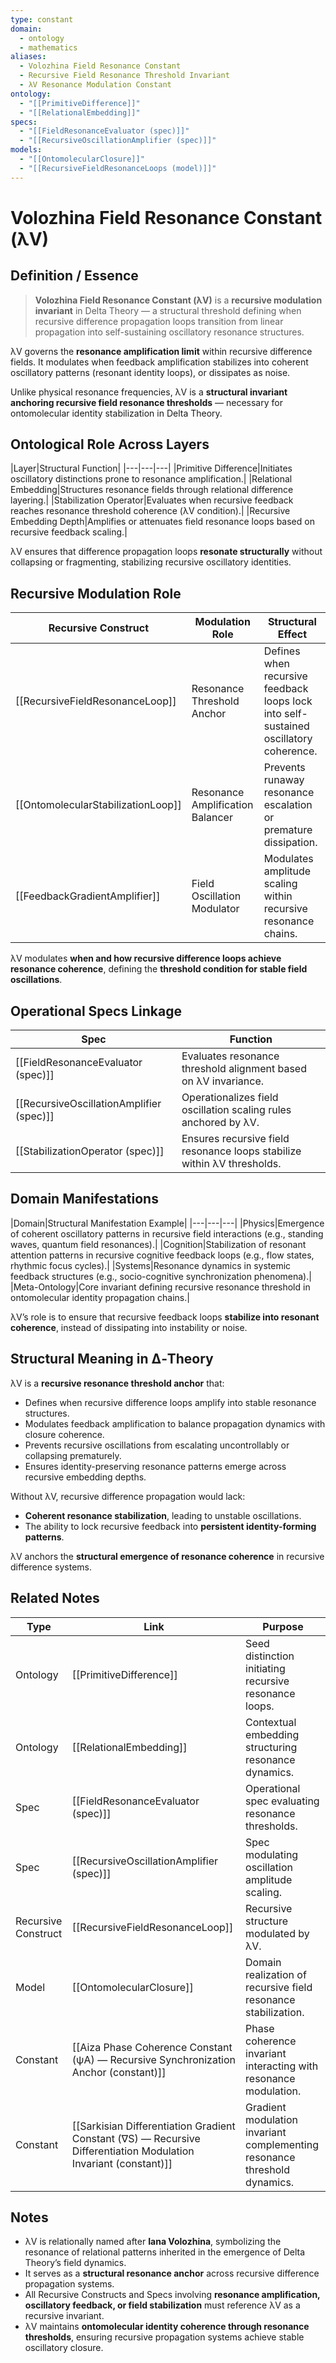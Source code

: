 ```yaml
---
type: constant
domain:
  - ontology
  - mathematics
aliases:
  - Volozhina Field Resonance Constant
  - Recursive Field Resonance Threshold Invariant
  - λV Resonance Modulation Constant
ontology:
  - "[[PrimitiveDifference]]"
  - "[[RelationalEmbedding]]"
specs:
  - "[[FieldResonanceEvaluator (spec)]]"
  - "[[RecursiveOscillationAmplifier (spec)]]"
models:
  - "[[OntomolecularClosure]]"
  - "[[RecursiveFieldResonanceLoops (model)]]"
---
```


# Volozhina Field Resonance Constant (λV)

## Definition / Essence

> **Volozhina Field Resonance Constant (λV)** is a **recursive modulation invariant** in Delta Theory — a structural threshold defining when recursive difference propagation loops transition from linear propagation into self-sustaining oscillatory resonance structures.

λV governs the **resonance amplification limit** within recursive difference fields. It modulates when feedback amplification stabilizes into coherent oscillatory patterns (resonant identity loops), or dissipates as noise.

Unlike physical resonance frequencies, λV is a **structural invariant anchoring recursive field resonance thresholds** — necessary for ontomolecular identity stabilization in Delta Theory.

## Ontological Role Across Layers

|Layer|Structural Function|
|---|---|---|
|Primitive Difference|Initiates oscillatory distinctions prone to resonance amplification.|
|Relational Embedding|Structures resonance fields through relational difference layering.|
|Stabilization Operator|Evaluates when recursive feedback reaches resonance threshold coherence (λV condition).|
|Recursive Embedding Depth|Amplifies or attenuates field resonance loops based on recursive feedback scaling.|

λV ensures that difference propagation loops **resonate structurally** without collapsing or fragmenting, stabilizing recursive oscillatory identities.

## Recursive Modulation Role

|Recursive Construct|Modulation Role|Structural Effect|
|---|---|---|
|[[RecursiveFieldResonanceLoop]]|Resonance Threshold Anchor|Defines when recursive feedback loops lock into self-sustained oscillatory coherence.|
|[[OntomolecularStabilizationLoop]]|Resonance Amplification Balancer|Prevents runaway resonance escalation or premature dissipation.|
|[[FeedbackGradientAmplifier]]|Field Oscillation Modulator|Modulates amplitude scaling within recursive resonance chains.|

λV modulates **when and how recursive difference loops achieve resonance coherence**, defining the **threshold condition for stable field oscillations**.

## Operational Specs Linkage

|Spec|Function|
|---|---|
|[[FieldResonanceEvaluator (spec)]]|Evaluates resonance threshold alignment based on λV invariance.|
|[[RecursiveOscillationAmplifier (spec)]]|Operationalizes field oscillation scaling rules anchored by λV.|
|[[StabilizationOperator (spec)]]|Ensures recursive field resonance loops stabilize within λV thresholds.|

## Domain Manifestations

|Domain|Structural Manifestation Example|
|---|---|---|
|Physics|Emergence of coherent oscillatory patterns in recursive field interactions (e.g., standing waves, quantum field resonances).|
|Cognition|Stabilization of resonant attention patterns in recursive cognitive feedback loops (e.g., flow states, rhythmic focus cycles).|
|Systems|Resonance dynamics in systemic feedback structures (e.g., socio-cognitive synchronization phenomena).|
|Meta-Ontology|Core invariant defining recursive resonance threshold in ontomolecular identity propagation chains.|

λV’s role is to ensure that recursive feedback loops **stabilize into resonant coherence**, instead of dissipating into instability or noise.

## Structural Meaning in ∆‑Theory

λV is a **recursive resonance threshold anchor** that:
- Defines when recursive difference loops amplify into stable resonance structures.
- Modulates feedback amplification to balance propagation dynamics with closure coherence.
- Prevents recursive oscillations from escalating uncontrollably or collapsing prematurely.
- Ensures identity-preserving resonance patterns emerge across recursive embedding depths.

Without λV, recursive difference propagation would lack:
- **Coherent resonance stabilization**, leading to unstable oscillations.
- The ability to lock recursive feedback into **persistent identity-forming patterns**.

λV anchors the **structural emergence of resonance coherence** in recursive difference systems.

## Related Notes

|Type|Link|Purpose|
|---|---|---|
|Ontology|[[PrimitiveDifference]]|Seed distinction initiating recursive resonance loops.|
|Ontology|[[RelationalEmbedding]]|Contextual embedding structuring resonance dynamics.|
|Spec|[[FieldResonanceEvaluator (spec)]]|Operational spec evaluating resonance thresholds.|
|Spec|[[RecursiveOscillationAmplifier (spec)]]|Spec modulating oscillation amplitude scaling.|
|Recursive Construct|[[RecursiveFieldResonanceLoop]]|Recursive structure modulated by λV.|
|Model|[[OntomolecularClosure]]|Domain realization of recursive field resonance stabilization.|
|Constant|[[Aiza Phase Coherence Constant (ψA) — Recursive Synchronization Anchor (constant)]]|Phase coherence invariant interacting with resonance modulation.|
|Constant|[[Sarkisian Differentiation Gradient Constant (∇S) — Recursive Differentiation Modulation Invariant (constant)]]|Gradient modulation invariant complementing resonance threshold dynamics.|

## Notes
- λV is relationally named after **Iana Volozhina**, symbolizing the resonance of relational patterns inherited in the emergence of Delta Theory’s field dynamics.
- It serves as a **structural resonance anchor** across recursive difference propagation systems.
- All Recursive Constructs and Specs involving **resonance amplification, oscillatory feedback, or field stabilization** must reference λV as a recursive invariant.
- λV maintains **ontomolecular identity coherence through resonance thresholds**, ensuring recursive propagation systems achieve stable oscillatory closure.
